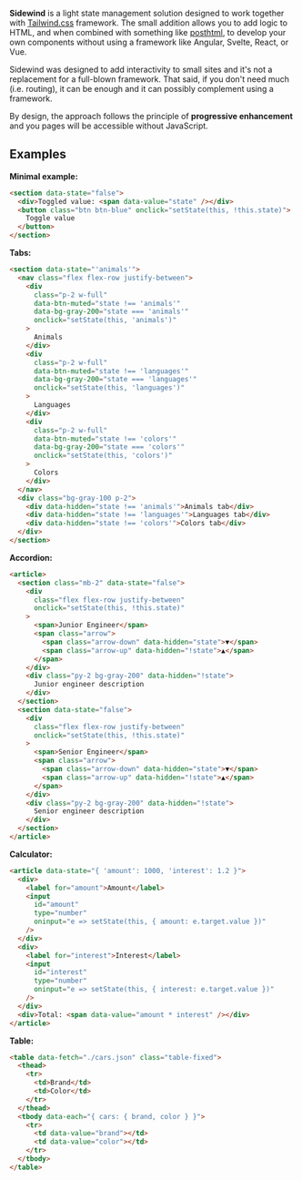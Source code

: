 **Sidewind** is a light state management solution designed to work together with [Tailwind.css](https://tailwindcss.com) framework. The small addition allows you to add logic to HTML, and when combined with something like [posthtml](https://www.npmjs.com/package/posthtml), to develop your own components without using a framework like Angular, Svelte, React, or Vue.

Sidewind was designed to add interactivity to small sites and it's not a replacement for a full-blown framework. That said, if you don't need much (i.e. routing), it can be enough and it can possibly complement using a framework.

By design, the approach follows the principle of **progressive enhancement** and you pages will be accessible without JavaScript.

## Examples

**Minimal example:**

```html
<section data-state="false">
  <div>Toggled value: <span data-value="state" /></div>
  <button class="btn btn-blue" onclick="setState(this, !this.state)">
    Toggle value
  </button>
</section>
```

**Tabs:**

```html
<section data-state="'animals'">
  <nav class="flex flex-row justify-between">
    <div
      class="p-2 w-full"
      data-btn-muted="state !== 'animals'"
      data-bg-gray-200="state === 'animals'"
      onclick="setState(this, 'animals')"
    >
      Animals
    </div>
    <div
      class="p-2 w-full"
      data-btn-muted="state !== 'languages'"
      data-bg-gray-200="state === 'languages'"
      onclick="setState(this, 'languages')"
    >
      Languages
    </div>
    <div
      class="p-2 w-full"
      data-btn-muted="state !== 'colors'"
      data-bg-gray-200="state === 'colors'"
      onclick="setState(this, 'colors')"
    >
      Colors
    </div>
  </nav>
  <div class="bg-gray-100 p-2">
    <div data-hidden="state !== 'animals'">Animals tab</div>
    <div data-hidden="state !== 'languages'">Languages tab</div>
    <div data-hidden="state !== 'colors'">Colors tab</div>
  </div>
</section>
```

**Accordion:**

```html
<article>
  <section class="mb-2" data-state="false">
    <div
      class="flex flex-row justify-between"
      onclick="setState(this, !this.state)"
    >
      <span>Junior Engineer</span>
      <span class="arrow">
        <span class="arrow-down" data-hidden="state">▼</span>
        <span class="arrow-up" data-hidden="!state">▲</span>
      </span>
    </div>
    <div class="py-2 bg-gray-200" data-hidden="!state">
      Junior engineer description
    </div>
  </section>
  <section data-state="false">
    <div
      class="flex flex-row justify-between"
      onclick="setState(this, !this.state)"
    >
      <span>Senior Engineer</span>
      <span class="arrow">
        <span class="arrow-down" data-hidden="state">▼</span>
        <span class="arrow-up" data-hidden="!state">▲</span>
      </span>
    </div>
    <div class="py-2 bg-gray-200" data-hidden="!state">
      Senior engineer description
    </div>
  </section>
</article>
```

**Calculator:**

```html
<article data-state="{ 'amount': 1000, 'interest': 1.2 }">
  <div>
    <label for="amount">Amount</label>
    <input
      id="amount"
      type="number"
      oninput="e => setState(this, { amount: e.target.value })"
    />
  </div>
  <div>
    <label for="interest">Interest</label>
    <input
      id="interest"
      type="number"
      oninput="e => setState(this, { interest: e.target.value })"
    />
  </div>
  <div>Total: <span data-value="amount * interest" /></div>
</article>
```

**Table:**

```html
<table data-fetch="./cars.json" class="table-fixed">
  <thead>
    <tr>
      <td>Brand</td>
      <td>Color</td>
    </tr>
  </thead>
  <tbody data-each="{ cars: { brand, color } }">
    <tr>
      <td data-value="brand"></td>
      <td data-value="color"></td>
    </tr>
  </tbody>
</table>
```
